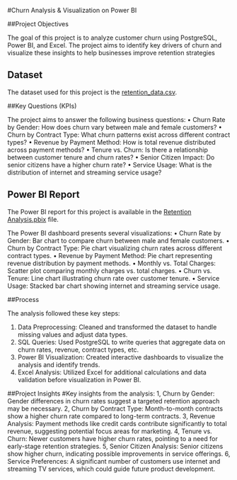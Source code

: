 #Churn Analysis & Visualization on Power BI

##Project Objectives 

The goal of this project is to analyze customer churn using PostgreSQL, Power BI, and Excel. The project aims to identify key drivers of churn and visualize these insights to help businesses improve retention strategies

## Dataset

The dataset used for this project is the [retention_data.csv](./retention_data.csv).

##Key Questions (KPIs)

The project aims to answer the following business questions:
•	Churn Rate by Gender: How does churn vary between male and female customers?
•	Churn by Contract Type: What churn patterns exist across different contract types?
•	Revenue by Payment Method: How is total revenue distributed across payment methods?
•	Tenure vs. Churn: Is there a relationship between customer tenure and churn rates?
•	Senior Citizen Impact: Do senior citizens have a higher churn rate?
•	Service Usage: What is the distribution of internet and streaming service usage?


## Power BI Report

The Power BI report for this project is available in the [Retention Analysis.pbix](./Retention%20Analysis.pbix) file.

The Power BI dashboard presents several visualizations:
•	Churn Rate by Gender: Bar chart to compare churn between male and female customers.
•	Churn by Contract Type: Pie chart visualizing churn rates across different contract types.
•	Revenue by Payment Method: Pie chart representing revenue distribution by payment methods.
•	Monthly vs. Total Charges: Scatter plot comparing monthly charges vs. total charges.
•	Churn vs. Tenure: Line chart illustrating churn rate over customer tenure.
•	Service Usage: Stacked bar chart showing internet and streaming service usage.

##Process

The analysis followed these key steps:
1.	Data Preprocessing: Cleaned and transformed the dataset to handle missing values and adjust data types.
2.	SQL Queries: Used PostgreSQL to write queries that aggregate data on churn rates, revenue, contract types, etc.
3.	Power BI Visualization: Created interactive dashboards to visualize the analysis and identify trends.
4.	Excel Analysis: Utilized Excel for additional calculations and data validation before visualization in Power BI.

##Project Insights
#Key insights from the analysis: 
1, Churn by Gender: Gender differences in churn rates suggest a targeted retention     approach may be necessary.
2, Churn by Contract Type: Month-to-month contracts show a higher churn rate compared to long-term contracts. 
3, Revenue Analysis: Payment methods like credit cards contribute significantly to total revenue, suggesting potential focus areas for marketing. 
4, Tenure vs. Churn: Newer customers have higher churn rates, pointing to a need for early-stage retention strategies. 
5, Senior Citizen Analysis: Senior citizens show higher churn, indicating possible improvements in service offerings. 
6, Service Preferences: A significant number of customers use internet and streaming TV services, which could guide future product development.


